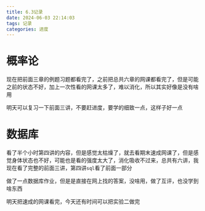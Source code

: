 ```yaml
---
title: 6.3记录
date: 2024-06-03 22:14:03
tags: 记录
categories: 进度
---
```

# 概率论
现在把前面三章的例题习题都看完了，之前把总共六章的网课都看完了，但是可能之前的状态不好，加上一次性看的网课太多了，难以消化，所以其实好像是没有啥用

明天可以复习一下前面三讲，不要赶进度，要学的细致一点，这样子好一点

# 数据库
看了半个小时第四讲的内容，但是感觉太枯燥了，就去看期末速成网课了，但是感觉身体状态也不好，可能也是看的强度太大了，消化吸收不过来，总共有六讲，我现在看了完整的前面三讲，第四讲`sql`看了前面一部分

做了一点数据库作业，但是是直接在网上找的答案，没啥用，做了互评，也没学到啥东西

明天把速成的网课看完，今天还有时间可以把实验二做完

